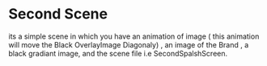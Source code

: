 
# Second Scene 
its a simple scene in which you have an animation of image ( this animation will move the Black OverlayImage Diagonaly) , an image of the Brand , a black gradiant image, and the scene file i.e SecondSpalshScreen.


